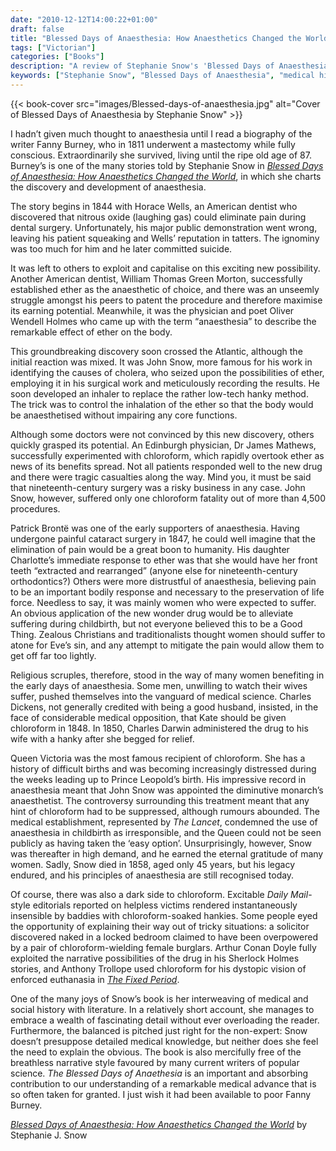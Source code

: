 ```yaml
---
date: "2010-12-12T14:00:22+01:00"
draft: false
title: "Blessed Days of Anaesthesia: How Anaesthetics Changed the World by Stephanie Snow"
tags: ["Victorian"]
categories: ["Books"]
description: "A review of Stephanie Snow's 'Blessed Days of Anaesthesia,' tracing the discovery and development of anaesthesia from 1844. Discover how ether and chloroform revolutionized surgery and childbirth, despite religious objections to eliminating pain."
keywords: ["Stephanie Snow", "Blessed Days of Anaesthesia", "medical history", "John Snow", "chloroform", "ether", "Victorian medicine", "childbirth", "Queen Victoria"]
---
```


{{< book-cover src="images/Blessed-days-of-anaesthesia.jpg" alt="Cover of Blessed Days of Anaesthesia by Stephanie Snow" >}}

I hadn’t given much thought to anaesthesia until I read a biography of the writer Fanny Burney, who in 1811 underwent a mastectomy while fully conscious. Extraordinarily she survived, living until the ripe old age of 87.  Burney’s is one of the many stories told by Stephanie Snow in [_Blessed Days of Anaesthesia: How Anaesthetics Changed the World_](https://uk.bookshop.org/a/2760/9780192805898), in which she charts the discovery and development of anaesthesia.

The story begins in 1844 with Horace Wells, an American dentist who discovered that nitrous oxide (laughing gas) could eliminate pain during dental surgery.  Unfortunately, his major public demonstration went wrong, leaving his patient squeaking and Wells’ reputation in tatters. The ignominy was too much for him and he later committed suicide.

It was left to others to exploit and capitalise on this exciting new possibility. Another American dentist, William Thomas Green Morton, successfully established ether as the anaesthetic of choice, and there was an unseemly struggle amongst his peers to patent the procedure and therefore maximise its earning potential. Meanwhile, it was the physician and poet Oliver Wendell Holmes who came up with the term “anaesthesia” to describe the remarkable effect of ether on the body.

This groundbreaking discovery soon crossed the Atlantic, although the initial reaction was mixed. It was John Snow, more famous for his work in identifying the causes of cholera, who seized upon the possibilities of ether, employing it in his surgical work and meticulously recording the results. He soon developed an inhaler to replace the rather low-tech hanky method. The trick was to control the inhalation of the ether so that the body would be anaesthetised without impairing any core functions.

Although some doctors were not convinced by this new discovery, others quickly grasped its potential. An Edinburgh physician, Dr James Mathews, successfully experimented with chloroform, which rapidly overtook ether as news of its benefits spread.  Not all patients responded well to the new drug and there were tragic casualties along the way. Mind you, it must be said that nineteenth-century surgery was a risky business in any case.   John Snow, however, suffered only one chloroform fatality out of more than 4,500 procedures.

Patrick Brontë was one of the early supporters of anaesthesia.  Having undergone painful cataract surgery in 1847, he could well imagine that the elimination of pain would be a great boon to humanity. His daughter Charlotte’s immediate response to ether was that she would have her front teeth “extracted and rearranged” (anyone else for nineteenth-century orthodontics?) Others were more distrustful of anaesthesia, believing pain to be an important bodily response and necessary to the preservation of life force.  Needless to say, it was mainly women who were expected to suffer.  An obvious application of the new wonder drug would be to alleviate suffering during childbirth, but not everyone believed this to be a Good Thing. Zealous Christians and traditionalists thought women should suffer to atone for Eve’s sin, and any attempt to mitigate the pain would allow them to get off far too lightly.

Religious scruples, therefore, stood in the way of many women benefiting in the early days of anaesthesia. Some men, unwilling to watch their wives suffer, pushed themselves into the vanguard of medical science. Charles Dickens, not generally credited with being a good husband, insisted, in the face of considerable medical opposition, that Kate should be given chloroform in 1848.  In 1850, Charles Darwin administered the drug to his wife with a hanky after she begged for relief.

Queen Victoria was the most famous recipient of chloroform. She has a history of difficult births and was becoming increasingly distressed during the weeks leading up to Prince Leopold’s birth.  His impressive record in anaesthesia meant that John Snow was appointed the diminutive monarch’s anaesthetist. The controversy surrounding this treatment meant that any hint of chloroform had to be suppressed, although rumours abounded. The medical establishment, represented by _The Lancet_, condemned the use of anaesthesia in childbirth as irresponsible, and the Queen could not be seen publicly as having taken the ‘easy option’. Unsurprisingly, however, Snow was thereafter in high demand, and he earned the eternal gratitude of many women. Sadly, Snow died in 1858, aged only 45 years, but his legacy endured, and his principles of anaesthesia are still recognised today.

Of course, there was also a dark side to chloroform. Excitable _Daily Mail_-style editorials reported on helpless victims rendered instantaneously insensible by baddies with chloroform-soaked hankies. Some people eyed the opportunity of explaining their way out of tricky situations: a solicitor discovered naked in a locked bedroom claimed to have been overpowered by a pair of chloroform-wielding female burglars.  Arthur Conan Doyle fully exploited the narrative possibilities of the drug in his Sherlock Holmes stories, and Anthony Trollope used chloroform for his dystopic vision of enforced euthanasia in [_The Fixed Period_](/posts/the-fixed-period/).

One of the many joys of Snow’s book is her interweaving of medical and social history with literature. In a relatively short account, she manages to embrace a wealth of fascinating detail without ever overloading the reader. Furthermore, the balanced is pitched just right for the non-expert: Snow doesn’t presuppose detailed medical knowledge, but neither does she feel the need to explain the obvious.  The book is also mercifully free of the breathless narrative style favoured by many current writers of popular science. _The Blessed Days of Anaethesia_ is an important and absorbing contribution to our understanding of a remarkable medical advance that is so often taken for granted. I just wish it had been available to poor Fanny Burney.

[_Blessed Days of Anaesthesia: How Anaesthetics Changed the World_](https://uk.bookshop.org/a/2760/9780192805898) by Stephanie J. Snow